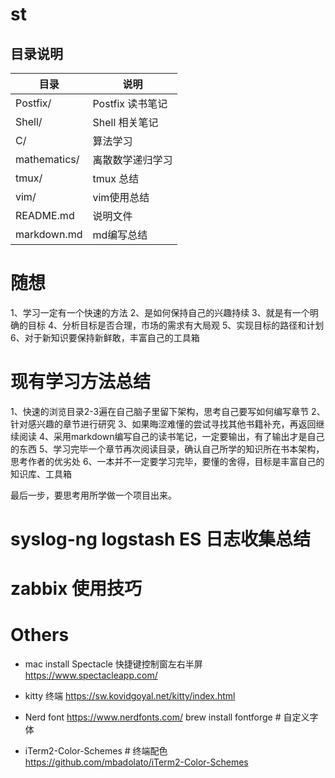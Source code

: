# st


## 目录说明

| 目录         | 说明             |
|--------------|------------------|
| Postfix/     | Postfix 读书笔记 |
| Shell/       | Shell 相关笔记   |
| C/           | 算法学习         |
| mathematics/ | 离散数学递归学习 |
| tmux/        | tmux 总结        |
| vim/         | vim使用总结      |
| README.md    | 说明文件         |
| markdown.md  | md编写总结       |

# 随想

1、学习一定有一个快速的方法
2、是如何保持自己的兴趣持续
3、就是有一个明确的目标
4、分析目标是否合理，市场的需求有大局观
5、实现目标的路径和计划
6、对于新知识要保持新鲜敢，丰富自己的工具箱

# 现有学习方法总结
1、快速的浏览目录2-3遍在自己脑子里留下架构，思考自己要写如何编写章节
2、针对感兴趣的章节进行研究
3、如果晦涩难懂的尝试寻找其他书籍补充，再返回继续阅读
4、采用markdown编写自己的读书笔记，一定要输出，有了输出才是自己的东西
5、学习完毕一个章节再次阅读目录，确认自己所学的知识所在书本架构，思考作者的优劣处
6、一本并不一定要学习完毕，要懂的舍得，目标是丰富自己的知识库、工具箱

最后一步，要思考用所学做一个项目出来。


# syslog-ng logstash ES 日志收集总结
# zabbix 使用技巧

# Others
- mac install Spectacle 快捷键控制窗左右半屏
https://www.spectacleapp.com/

- kitty 终端
https://sw.kovidgoyal.net/kitty/index.html

- Nerd font
https://www.nerdfonts.com/
brew install fontforge   # 自定义字体

- iTerm2-Color-Schemes   # 终端配色
https://github.com/mbadolato/iTerm2-Color-Schemes
